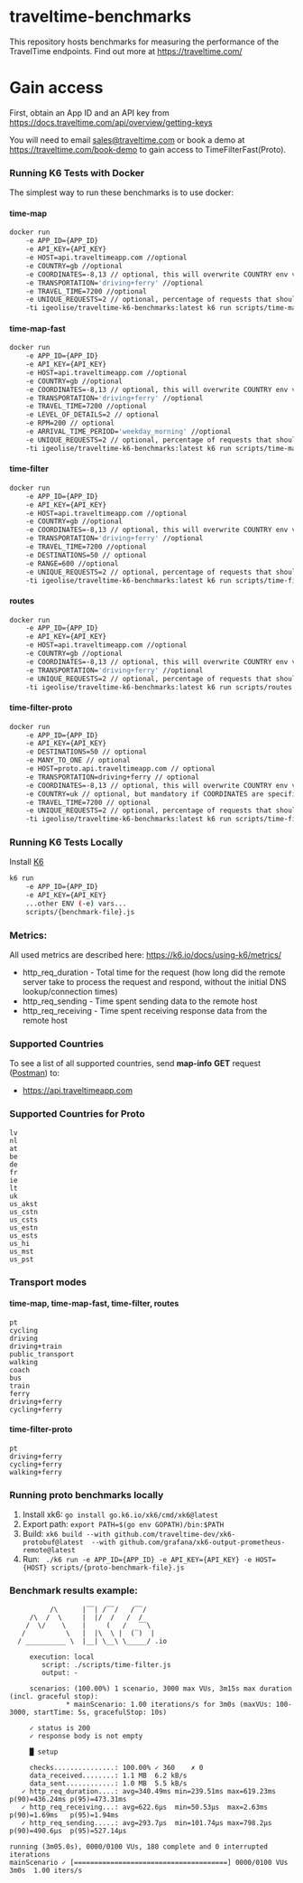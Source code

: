 # traveltime-benchmarks

This repository hosts benchmarks for measuring the performance of the TravelTime endpoints. Find out more at https://traveltime.com/

# Gain access

First, obtain an App ID and an API key from https://docs.traveltime.com/api/overview/getting-keys

You will need to email sales@traveltime.com or book a demo at https://traveltime.com/book-demo to gain access to TimeFilterFast(Proto).

### Running K6 Tests with Docker

The simplest way to run these benchmarks is to use docker:

#### time-map

```bash
docker run
    -e APP_ID={APP_ID}
    -e API_KEY={API_KEY}
    -e HOST=api.traveltimeapp.com //optional
    -e COUNTRY=gb //optional
    -e COORDINATES=-8,13 // optional, this will overwrite COUNTRY env var
    -e TRANSPORTATION='driving+ferry' //optional
    -e TRAVEL_TIME=7200 //optional
    -e UNIQUE_REQUESTS=2 // optional, percentage of requests that should be unique
    -ti igeolise/traveltime-k6-benchmarks:latest k6 run scripts/time-map.js
```

#### time-map-fast

```bash
docker run
    -e APP_ID={APP_ID}
    -e API_KEY={API_KEY}
    -e HOST=api.traveltimeapp.com //optional
    -e COUNTRY=gb //optional
    -e COORDINATES=-8,13 // optional, this will overwrite COUNTRY env var
    -e TRANSPORTATION='driving+ferry' //optional
    -e TRAVEL_TIME=7200 //optional
    -e LEVEL_OF_DETAILS=2 // optional
    -e RPM=200 // optional
    -e ARRIVAL_TIME_PERIOD='weekday_morning' //optional
    -e UNIQUE_REQUESTS=2 // optional, percentage of requests that should be unique
    -ti igeolise/traveltime-k6-benchmarks:latest k6 run scripts/time-map.js
```

#### time-filter

```bash
docker run
    -e APP_ID={APP_ID}
    -e API_KEY={API_KEY}
    -e HOST=api.traveltimeapp.com //optional
    -e COUNTRY=gb //optional
    -e COORDINATES=-8,13 // optional, this will overwrite COUNTRY env var
    -e TRANSPORTATION='driving+ferry' //optional
    -e TRAVEL_TIME=7200 //optional
    -e DESTINATIONS=50 // optional
    -e RANGE=600 //optional
    -e UNIQUE_REQUESTS=2 // optional, percentage of requests that should be unique
    -ti igeolise/traveltime-k6-benchmarks:latest k6 run scripts/time-filter.js
```

#### routes

```bash
docker run
    -e APP_ID={APP_ID}
    -e API_KEY={API_KEY}
    -e HOST=api.traveltimeapp.com //optional
    -e COUNTRY=gb //optional
    -e COORDINATES=-8,13 // optional, this will overwrite COUNTRY env var
    -e TRANSPORTATION='driving+ferry' //optional
    -e UNIQUE_REQUESTS=2 // optional, percentage of requests that should be unique
    -ti igeolise/traveltime-k6-benchmarks:latest k6 run scripts/routes.js
```

#### time-filter-proto

```bash
docker run 
    -e APP_ID={APP_ID}
    -e API_KEY={API_KEY}
    -e DESTINATIONS=50 // optional
    -e MANY_TO_ONE // optional
    -e HOST=proto.api.traveltimeapp.com // optional
    -e TRANSPORTATION=driving+ferry // optional
    -e COORDINATES=-8,13 // optional, this will overwrite COUNTRY env var
    -e COUNTRY=uk // optional, but mandatory if COORDINATES are specified
    -e TRAVEL_TIME=7200 // optional
    -e UNIQUE_REQUESTS=2 // optional, percentage of requests that should be unique
    -ti igeolise/traveltime-k6-benchmarks:latest k6 run scripts/time-filter-proto.js
```

### Running K6 Tests Locally

Install [K6](https://k6.io/docs/get-started/installation/)

```bash 
k6 run
    -e APP_ID={APP_ID}
    -e API_KEY={API_KEY}
    ...other ENV (-e) vars...
    scripts/{benchmark-file}.js
```

### Metrics:

All used metrics are described here:
https://k6.io/docs/using-k6/metrics/

* http_req_duration - Total time for the request (how long did the remote server take to process the request and respond, without the initial DNS lookup/connection times)
* http_req_sending - Time spent sending data to the remote host
* http_req_receiving - Time spent receiving response data from the remote host

### Supported Countries

To see a list of all supported countries, send **map-info** **GET** request ([Postman](https://docs.traveltime.com/api/start/postman-collection#)) to:
- https://api.traveltimeapp.com

### Supported Countries for Proto
```
lv
nl
at
be
de
fr
ie
lt
uk
us_akst
us_cstn
us_csts
us_estn
us_ests
us_hi
us_mst
us_pst
```

### Transport modes
#### time-map, time-map-fast, time-filter, routes
```
pt
cycling
driving
driving+train
public_transport
walking
coach
bus
train
ferry
driving+ferry
cycling+ferry
```

#### time-filter-proto
```
pt
driving+ferry
cycling+ferry
walking+ferry
```

### Running proto benchmarks locally

1. Install xk6: `go install go.k6.io/xk6/cmd/xk6@latest `
2. Export path: `export PATH=$(go env GOPATH)/bin:$PATH`
3. Build: `xk6 build --with github.com/traveltime-dev/xk6-protobuf@latest  --with github.com/grafana/xk6-output-prometheus-remote@latest`
4. Run: ` ./k6 run -e APP_ID={APP_ID} -e API_KEY={API_KEY} -e HOST={HOST} scripts/{proto-benchmark-file}.js`

### Benchmark results example:

```
          /\      |‾‾| /‾‾/   /‾‾/   
     /\  /  \     |  |/  /   /  /    
    /  \/    \    |     (   /   ‾‾\  
   /          \   |  |\  \ |  (‾)  | 
  / __________ \  |__| \__\ \_____/ .io

     execution: local
        script: ./scripts/time-filter.js
        output: -

     scenarios: (100.00%) 1 scenario, 3000 max VUs, 3m15s max duration (incl. graceful stop):
              * mainScenario: 1.00 iterations/s for 3m0s (maxVUs: 100-3000, startTime: 5s, gracefulStop: 10s)

     ✓ status is 200
     ✓ response body is not empty

     █ setup

     checks...............: 100.00% ✓ 360    ✗ 0    
     data_received........: 1.1 MB  6.2 kB/s
     data_sent............: 1.0 MB  5.5 kB/s
   ✓ http_req_duration....: avg=340.49ms min=239.51ms max=619.23ms p(90)=436.24ms p(95)=473.31ms
   ✓ http_req_receiving...: avg=622.6µs  min=50.53µs  max=2.63ms   p(90)=1.69ms   p(95)=1.94ms  
   ✓ http_req_sending.....: avg=293.7µs  min=101.74µs max=798.2µs  p(90)=490.6µs  p(95)=527.14µs

running (3m05.0s), 0000/0100 VUs, 180 complete and 0 interrupted iterations
mainScenario ✓ [======================================] 0000/0100 VUs  3m0s  1.00 iters/s
```

